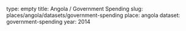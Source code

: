 type: empty
title: Angola / Government Spending
slug: places/angola/datasets/government-spending
place: angola
dataset: government-spending
year: 2014

